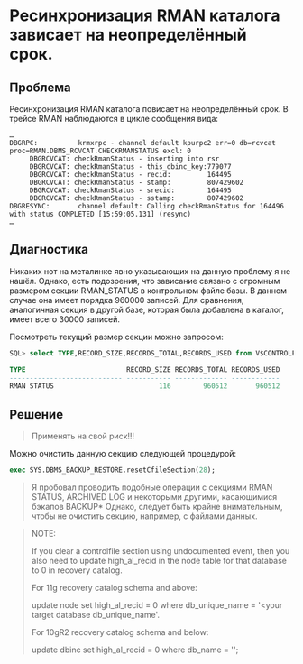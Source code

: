 # Ресинхронизация RMAN каталога зависает на неопределённый срок.

## Проблема

Ресинхронизация RMAN каталога повисает на неопределённый срок.
В трейсе RMAN наблюдаются в цикле сообщения вида:

```
…
DBGRPC:          krmxrpc - channel default kpurpc2 err=0 db=rcvcat proc=RMAN.DBMS_RCVCAT.CHECKRMANSTATUS excl: 0
     DBGRCVCAT: checkRmanStatus - inserting into rsr
     DBGRCVCAT: checkRmanStatus - this_dbinc_key:779077
     DBGRCVCAT: checkRmanStatus - recid:         164495
     DBGRCVCAT: checkRmanStatus - stamp:         807429602
     DBGRCVCAT: checkRmanStatus - srecid:        164495
     DBGRCVCAT: checkRmanStatus - sstamp:        807429602
DBGRESYNC:       channel default: Calling checkRmanStatus for 164496 with status COMPLETED [15:59:05.131] (resync)
…
```

## Диагностика

Никаких нот на металинке явно указывающих на данную проблему я не нашёл. Однако, есть подозрения, что зависание связано с огромным размером секции RMAN_STATUS в контрольном файле базы. В данном случае она имеет порядка 960000 записей. Для сравнения, аналогичная секция в другой базе, которая была добавлена в каталог, имеет всего 30000 записей.

Посмотреть текущий размер секции можно запросом:

```sql
SQL> select TYPE,RECORD_SIZE,RECORDS_TOTAL,RECORDS_USED from V$CONTROLFILE_RECORD_SECTION where TYPE='RMAN STATUS';

TYPE                         RECORD_SIZE RECORDS_TOTAL RECORDS_USED
---------------------------- ----------- ------------- ------------
RMAN STATUS                          116        960512       960512
```

## Решение

> Применять на свой риск!!!

Можно очистить данную секцию следующей процедурой:

```sql
exec SYS.DBMS_BACKUP_RESTORE.resetCfileSection(28);
```

> Я пробовал проводить подобные операции с секциями RMAN STATUS, ARCHIVED LOG и некоторыми другими, касающимися бэкапов BACKUP*
> Однако, следует быть крайне внимательным, чтобы не очистить секцию, например, с файлами данных.


> NOTE: 
> 
> If you clear a controlfile section using undocumented event, then you also need to update high_al_recid in the node table for that database to 0 in 
> recovery catalog.
> 
> For 11g recovery catalog schema and above:
> 
> update node set high_al_recid = 0 where db_unique_name = '<your target database db_unique_name'.
> 
> For 10gR2 recovery catalog schema and below:
> 
> update dbinc set high_al_recid = 0 where db_name = '<your target database db_name>';





